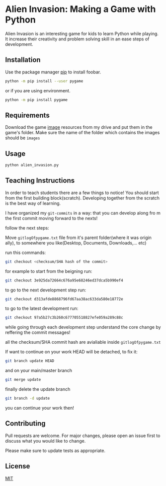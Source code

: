 # Alien Invasion: Making a Game with Python

Alien Invasion is an interesting game for kids to learn Python while playing. It increase their creativity and problem solving skill in an ease steps of development.

## Installation

Use the package manager [pip](https://pip.pypa.io/en/stable/) to install foobar.

```bash
python -m pip install --user pygame 

```
or if you are using environment.
```bash
python -m pip install pygame 
```
## Requirements
Download the game [image](https://drive.google.com/drive/folders/1L_4pNwRiLritO3Xe7pY3N2tDudTr25Y8?usp=sharing) resources from my drive and put them in the game's folder. Make sure the name of the folder which contains the images should be `images` 

## Usage

```bash 
python alien_invasion.py
```

## Teaching Instructions

In order to teach students there are a few things to notice!
You should start from the first building block(scratch).
Developing together from the scratch is the best way of learning.

I have organized my `git-commits` in a way: that you can develop along fro
m the first commit moving forward to the nexts!

follow the next steps:
 
Move `gitlogOfpygame.txt` file from it's parent folder(where it was origin
ally), to somewhere you like(Desktop, Documents, Downloads,... etc)

run this commands:

```bash
git checkout <checksum/SHA hash of the commit>
```

for example to start from the beigning run:

```bash
git checkout 3e925da72664c676a95e68246ed37dca5b990ef4
```

to go to the next development step run:

```bash
git checkout d313afde8868796fd67aa38ac633da580e18772e
```

to go to the latest development run:

```bash
git checkout 97a5b27c3b260c677705518827efe059a289c88c
```

while going through each development step understand the core change by reffering the commit messages!

all the checksum/SHA commit hash are avialiable inside `gitlogOfpygame.txt`

If want to continue on your work HEAD will be detached, to fix it:

```bash
git branch update HEAD
```
and on your main/master branch

```bash
git merge update
```
finally delete the update branch

```bash
git branch -d update
```
you can continue your work then!

## Contributing

Pull requests are welcome. For major changes, please open an issue first
to discuss what you would like to change.

Please make sure to update tests as appropriate.


## License

[MIT](https://choosealicense.com/licenses/mit/)

